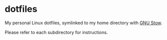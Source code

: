 # dotfiles

My personal Linux dotfiles, symlinked to my home directory with [GNU Stow](https://savannah.gnu.org/projects/stow/).

Please refer to each subdirectory for instructions.
